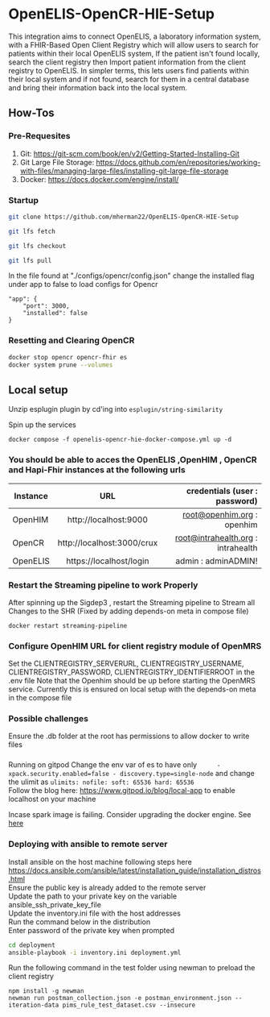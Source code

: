 # OpenELIS-OpenCR-HIE-Setup
This integration aims to connect OpenELIS, a laboratory information system, with a FHIR-Based Open Client Registry which will allow users to search for patients within their local OpenELIS system, If the patient isn't found locally, search the client registry then Import patient information from the client registry to OpenELIS. In simpler terms, this lets users find patients within their local system and if not found, search for them in a central database and bring their information back into the local system.

## How-Tos

### Pre-Requesites 
1. Git: https://git-scm.com/book/en/v2/Getting-Started-Installing-Git
2. Git Large File Storage: https://docs.github.com/en/repositories/working-with-files/managing-large-files/installing-git-large-file-storage
3. Docker: https://docs.docker.com/engine/install/

### Startup

```sh
git clone https://github.com/mherman22/OpenELIS-OpenCR-HIE-Setup

git lfs fetch

git lfs checkout

git lfs pull

```
In the file found at "./configs/opencr/config.json" change the
installed flag under app to false to load configs for Opencr  
```
"app": {
    "port": 3000,
    "installed": false
}
```


### Resetting and Clearing OpenCR 
```sh
docker stop opencr opencr-fhir es
docker system prune --volumes
```
## Local setup

Unzip esplugin plugin by cd'ing into `esplugin/string-similarity`

Spin up the services

```
docker compose -f openelis-opencr-hie-docker-compose.yml up -d
```
### You should be able to acces the OpenELIS ,OpenHIM , OpenCR and Hapi-Fhir instances  at the following urls
| Instance  |     URL       | credentials (user : password)|
|---------- |:-------------:|------:                       |
| OpenHIM   | http://localhost:9000  |  root@openhim.org : openhim |
| OpenCR    | http://localhost:3000/crux  |  root@intrahealth.org  : intrahealth|
| OpenELIS | https://localhost/login |    admin : adminADMIN!| 

### Restart the Streaming pipeline to work Properly
After spinning up the Sigdep3 , restart the Streaming pipeline to Stream all Changes to the SHR (Fixed by adding depends-on meta in compose file)
```
docker restart streaming-pipeline
```

### Configure OpenHIM URL for client registry module of OpenMRS
Set the CLIENTREGISTRY_SERVERURL, CLIENTREGISTRY_USERNAME, CLIENTREGISTRY_PASSWORD, CLIENTREGISTRY_IDENTIFIERROOT in the .env file
Note that the Openhim should be up before starting the OpenMRS service. Currently this is ensured on local setup with the depends-on meta in the compose file


### Possible challenges
Ensure the .db folder at the root has permissions to allow docker to write files

###
Running on gitpod
Change the env var of es to have only 
`      - xpack.security.enabled=false
        - discovery.type=single-node
`
and change the ulimit as 
`
ulimits:
      nofile:
        soft: 65536
        hard: 65536
`    
Follow the blog here: https://www.gitpod.io/blog/local-app to enable localhost on your machine

Incase spark image is failing. Consider upgrading the docker engine.
See [here](https://docs.docker.com/engine/install/ubuntu/#upgrade-docker-engine)

### Deploying with ansible to remote server
Install ansible on the host machine following steps here https://docs.ansible.com/ansible/latest/installation_guide/installation_distros.html    
Ensure the public key is already added to the remote server    
Update the path to your private key on the variable ansible_ssh_private_key_file    
Update the inventory.ini file with the host addresses    
Run the command below in the distribution    
Enter password of the private key when prompted    

```sh
cd deployment
ansible-playbook -i inventory.ini deployment.yml
```

Run the following command in the test folder using newman to preload the client registry

```
npm install -g newman
newman run postman_collection.json -e postman_environment.json --iteration-data pims_rule_test_dataset.csv --insecure
```
